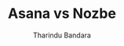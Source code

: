 ---
is_programmatic_layout_6: true
draft: false
title: "Asana vs Nozbe"
snippet: "Asana vs Nozbe"
image:
  src: /images/pseo/asana-vs-nozbe.png
  alt: "task management, productivity, team collaboration"
publishDate: 2024-12-21
category: ""
author: "Tharindu Bandara"
tags:
  - "Productivity"
  - "Team"
  - "Task Management"
  - "Collaboration"
tools:
  Asana:
    sub_title: "Simplifying Team Collaboration"
    main_content: "Asana is known for its intuitive interface and straightforward approach to task management. It's perfect for teams looking for a tool that prioritizes simplicity without sacrificing essential project-tracking features. From creating task boards to assigning deadlines, Asana shines in its ability to keep projects moving seamlessly. However, some users find its features limiting when it comes to advanced customization or scalability for larger, more complex workflows."
    features: ["Visual project views, including timelines, boards, and calendars.", "Simple task assignment with due dates and priority levels.", "Integration with tools like Slack, Google Workspace, and Microsoft Teams.", "Easy-to-use mobile app for project updates on the go."]
    analytics_rate: "⭐⭐⭐⭐⭐"
    analytics_review: "Clear and effective"
    customization_rate: "⭐⭐⭐"
    customization_review: "Basic customization"
    collaboration_features_rate: "⭐⭐⭐⭐"
    collaboration_features_review: "Strong collaboration tools"
    self_hosted: false
    open_source: false
    pricing: "Free & Paid plans"
  Nozbe:
    sub_title: "Efficient Task Management for Teams"
    main_content: "Nozbe focuses on helping teams manage tasks effectively with a straightforward and user-friendly design. It offers a robust system for organizing tasks, projects, and team collaboration. While it may lack some advanced features found in other tools, Nozbe excels in simplicity and ease of use, making it a great choice for teams that prioritize straightforward task management over extensive customization."
    features: ["Task and project organization with tags and categories.", "Cross-platform availability with mobile and desktop apps.", "Collaboration features such as comments and file attachments.", "Integration with popular tools like Dropbox and Evernote."]
    analytics_rate: "⭐⭐⭐⭐"
    analytics_review: "User-friendly and efficient"
    customization_rate: "⭐⭐"
    customization_review: "Limited customization options"
    collaboration_features_rate: "⭐⭐⭐⭐"
    collaboration_features_review: "Good for team collaboration"
    self_hosted: false
    open_source: false
    pricing: "Free & Paid plans"
description: Discover the best project management tools for your business. Compare Asana, Nozbe, and other alternatives to find the perfect fit for your team's needs.
related: [asana-vs-omnifocus, asana-vs-remember-the-milk, asana-vs-things-3, asana-vs-todoist] 
---